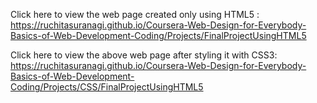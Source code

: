 Click here to view the web page created only using HTML5 : https://ruchitasuranagi.github.io/Coursera-Web-Design-for-Everybody-Basics-of-Web-Development-Coding/Projects/FinalProjectUsingHTML5

Click here to view the above web page after styling it with CSS3: https://ruchitasuranagi.github.io/Coursera-Web-Design-for-Everybody-Basics-of-Web-Development-Coding/Projects/CSS/FinalProjectUsingHTML5
